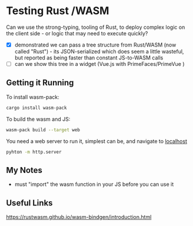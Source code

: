 # Testing Rust /WASM

Can we use the strong-typing, tooling of Rust, to deploy complex logic on the client side - or logic that
may need to execute quickly?

- [x] demonstrated we can pass a tree structure from Rust/WASM (now called "Rust") - its JSON-serialized which does seem a little
wasteful, but reported as being faster than constant JS-to-WASM calls
- [ ] can we show this tree in a widget (Vue.js with PrimeFaces/PrimeVue )

## Getting it Running

To install wasm-pack:

```bash
cargo install wasm-pack
```

To build the wasm and JS:

```bash
wasm-pack build --target web
```

You need a web server to run it, simplest can be, and navigate to [localhost](http://127.0.0.1:8000/index.html)

```bash
pyhton -m http.server
```

## My Notes

- must "import" the wasm function in your JS before you can use it


## Useful Links

https://rustwasm.github.io/wasm-bindgen/introduction.html

